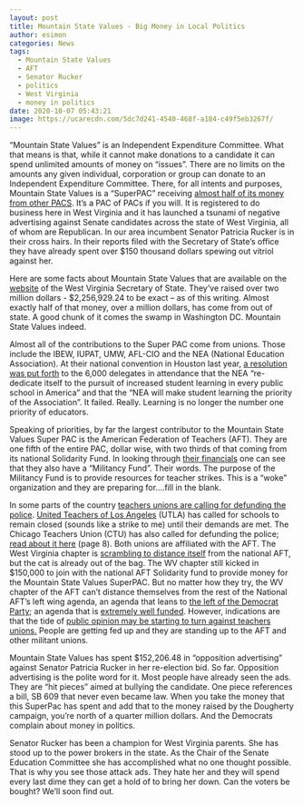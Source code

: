 ```yaml
---
layout: post
title: Mountain State Values - Big Money in Local Politics
author: esimon
categories: News
tags:
  - Mountain State Values
  - AFT
  - Senator Rucker
  - politics
  - West Virginia
  - money in politics
date: 2020-10-07 05:43:21
image: https://ucarecdn.com/5dc7d241-4540-468f-a184-c49f5eb3267f/
---
```

“Mountain State Values” is an Independent Expenditure Committee.  What that means is that, while it cannot make donations to a candidate it can spend unlimited amounts of money on “issues”.  There are no limits on the amounts any given individual, corporation or group can donate to an Independent Expenditure Committee.  There, for all intents and purposes, Mountain State Values is a “SuperPAC” receiving [almost half of its money from other PACS](https://cfrs.wvsos.gov/index.html#/exploreCommitteeDetail/26155/0/0/0/null).  It’s a PAC of PACs if you will. It is registered to do business here in West Virginia and it has launched a tsunami of negative advertising against Senate candidates across the state of West Virginia, all of whom are Republican. In our area incumbent Senator Patricia Rucker is in their cross hairs. In their reports filed with the Secretary of State’s office they have already spent over $150 thousand dollars spewing out vitriol against her.

Here are some facts about Mountain State Values that are available on the [website](https://cfrs.wvsos.gov/index.html#/exploreCommitteeDetail/26155/0/0/0/null) of the West Virginia Secretary of State. They’ve raised over two million dollars - $2,256,929.24 to be exact – as of this writing.  Almost exactly half of that money, over a million dollars, has come from out of state.  A good chunk of it comes the swamp in Washington DC.  Mountain State Values indeed.  

Almost all of the contributions to the Super PAC come from unions.  Those include the IBEW, IUPAT, UMW, AFL-CIO and the NEA (National Education Association).  At their national convention in Houston last year, [a resolution was put forth](https://www.aei.org/education/k-12-schooling/nea-embraces-the-woke-agenda-but-votes-down-student-learning/) to the 6,000 delegates in attendance that the NEA “re-dedicate itself to the pursuit of increased student learning in every public school in America” and that the  “NEA will make student learning the priority of the Association”.  It failed.  Really.  Learning is no longer the number one priority of educators.  

Speaking of priorities, by far the largest contributor to the Mountain State Values Super PAC is the American Federation of Teachers (AFT).  They are one fifth of the entire PAC, dollar wise, with two thirds of that coming from its national Solidarity Fund.  In looking through [their financials](https://www.aft.org/sites/default/files/agency_fee_2020_state_memo_and_audit_8.31.20.pdf) one can see that they also have a “Militancy Fund”.  Their words.  The purpose of the Militancy Fund is to provide resources for teacher strikes.  This is a “woke” organization and they are preparing for….fill in the blank.     

In some parts of the country [teachers unions are calling for defunding the police](https://nypost.com/2020/07/13/la-teachers-union-wants-more-money-by-defunding-the-police/).  [United Teachers of Los Angeles](<United Teachers of Los Angeles>) (UTLA) has called for schools to remain closed (sounds like a strike to me) until their demands are met.  The Chicago Teachers Union (CTU) has also called for defunding the police; [read about it here](https://www.ctulocal1.org/wp-content/uploads/2020/07/CTU-Same-Storm-Different-Boat-FINALx.pdf) (page 8).   Both unions are affiliated with the AFT.  The West Virginia chapter is [scrambling to distance itself](http://wv.aft.org/news/statement-national-aft-resolution) from the national AFT, but the cat is already out of the bag.  The WV chapter still kicked in $150,000 to join with the national AFT Solidarity fund to provide money for the Mountain State Values SuperPAC.  But no matter how they try, the WV chapter of the AFT can’t distance themselves from the rest of the National AFT’s left wing agenda, an agenda that leans to [the left of the Democrat Party](https://www.newsweek.com/american-federation-teachers-puts-class-warfare-before-class-opinion-1524760); an agenda that is [extremely well funded](https://www.influencewatch.org/labor-union/american-federation-of-teachers/).   However, indications are that the tide of [public opinion may be starting to turn against teachers unions.](https://townhall.com/tipsheet/katiepavlich/2020/08/11/americans-continue-to-lose-patience-over-demanding-teachers-unions-n2574124)  People are getting fed up and they are standing up to the AFT and other militant unions.  

Mountain State Values has spent $152,206.48 in “opposition advertising” against Senator Patricia Rucker in her re-election bid.  So far.  Opposition advertising is the polite word for it.  Most people have already seen the ads. They are “hit pieces” aimed at bullying the candidate.  One piece references a bill, SB 609 that never even became law. When you take the money that this SuperPac has spent and add that to the money raised by the Dougherty campaign, you’re north of a quarter million dollars.  And the Democrats complain about money in politics.  

Senator Rucker has been a champion for West Virginia parents.  She has stood up to the power brokers in the state.  As the Chair of the Senate Education Committee she has accomplished what no one thought possible.  That is why you see those attack ads.  They hate her and they will spend every last dime they can get a hold of to bring her down.  Can the voters be bought?  We’ll soon find out.